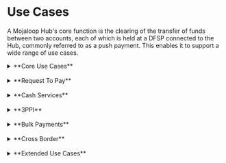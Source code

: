 
# Use Cases

A Mojaloop Hub's core function is the clearing of the transfer of funds between two accounts, each of which is held at a DFSP connected to the Hub, commonly referred to as a push payment. This enables it to support a wide range of use cases.
<details>
<summary>**Core Use Cases**</summary>

## Core Use Cases
This means that, at the most basic level, a Mojaloop Hub directly supports the following use cases:
- Person to Person (**P2P**);
- Person to Business (**P2B**), including simple forms of merchant payments, both face to face and remote (online);
- Business to Business (**B2B**);
- Business to Government (**B2G**);
- Simple forms of Person to Government (**P2G**) payments

In all cases, a payment can be facilitated using merchant IDs (for USSD) or QR codes (smartphones).
</details>
&nbsp;
<details>
<summary>**Request To Pay**</summary>

## Request To Pay

As well as push payments, Mojaloop supports Request To Pay (RTP) transactions, in which a payee requests a payment from a payer, and when the payer consents, their DFSP pushes the payment to the payee on their behalf. This supports the following use cases:

- **Merchant payments**, for example using a QR code;
    - 	Merchant payments are explored in [**How to Configure Merchant Payments for Mojaloop**](./merchant-payments.md).

- **Collections**, including P2G, P2B, B2B and B2G

</details>
&nbsp;
<details>

<summary>**Cash Services**</summary>

## Cash Services
A Mojaloop Hub directly supports the common interoperable cash in/out transactions that every DFSP (and their customers) would expect:
- **Cardless ATM**;
- **Cash In at off-us Agent**;
- **Cash Out at off-us Agent**.

In addition, the Mojaloop Hub is able to offer support to **offline cash** payment schemes, as such a payment scheme is viewed as cash - albeit digital. So a withdrawal to an offline cash wallet (a load) is analogous to a "cash out" transaction; and a deposit from an offline cash wallet (an upload) is analogous to a "cash in" transaction. However, the operator of such a scheme might consider that all such wallet load/upload transactions, whether on-us or off-us, should be processed through the Mojaloop Hub, for ease of reconciliation by the offline scheme.

</details>
&nbsp;
<details>

<summary>**3PPI**</summary>

## Third Party Payment Initiation
A Mojaloop Hub directly supports Third Party Payment Initiation (3PPI), so that Payment Initiation Service Providers (PISPs) - better known as fintechs - can, using their own smartphone apps, recruit customers, and offer them a unified or enhanced payments service. Most DFSPs connected to a Mojaloop Hub can support 3PPI services, if they have a reasonably modern back office.

A fintech can use the 3PPI service to initiate a Request To Pay (RTP) - asking their customer's DFSP to initiate a payment to a payee. This supports the following use cases:
-	**Collections**, in particular P2G and P2B;
-	**Salary payments**, on behalf of small/medium businesses; 
-	**Merchant payments** (P2B), using a QR code for initiation
</details>
&nbsp;
<details>

<summary>**Bulk Payments**</summary>

## Bulk Payments
Every payments service needs to facilitate bulk payments, and Mojaloop offers this service using an extremely efficient model. All but the very smallest DFSPs are able to offer this service to their customers, allowing them to submit payments lists that can reach every customer of every connected DFSP. This is in support of:
- **Pensions, Social and other payments** (G2P);
- **Salaries** (G2P and B2P).

In addition, the bulk payment functionality is available through the **3PPI service** (above), which would enable all DFSPs - even the very smallest - to offer bulk payments services through either a fintech, or directly through their own 3PPI service.

</details>
&nbsp;
<details>

<summary>**Cross Border**</summary>

## Cross Border Payments

A Mojaloop Hub can enable a DFSP's customers to send money across borders in a cost-effective manner, facilitating the foreign exchange (FX) process as part of the transaction. This supports the following use cases:
- **P2P** and **P2B** (sending money to friend and family in another country, or paying a bill in another country);
- **Merchant Payments**, using RTP cross-border (supporting, for example, a small merchant that wishes to cross a nearby border to trade at a local market, taking payments in the local currency)


There are two key aspects of the Mojaloop ecosystem that enable this
1. The ability to connect a Mojaloop Hub to neighbouring payment schemes, either within the same country or elsewhere, so that interoperability is supported.
    -  Further information on interoperability is available in the [**interscheme**](./interscheme.md) documentation.
2. The support for external foreign exchange providers (FXPs) to connect to a Mojaloop Hub and offer FX services. Neither the payer not the payee needs to define the currency to be used for a transaction; they each transact in their own currency, and the Mojaloop Hub(s) facilitate the interchange.
     - Further information on how Mojaloop manages foreign exchange services is available in the [**FX**](./fx.md) documentation

</details>
&nbsp;
<details>

<summary>**Extended Use Cases**</summary>

## Extended Use Cases

In addition to these standard use cases, Mojaloop supports the implementation
of more complex use cases by adopters, which add additional features and
are layered over the top of the standard use cases.

These
scheme-specific use cases can readily be added by individual scheme
operators.
</details>
